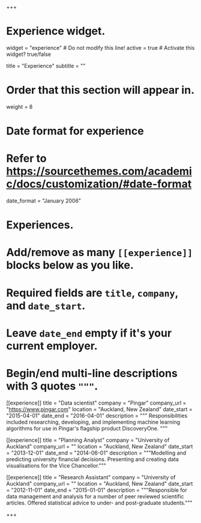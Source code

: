 +++
# Experience widget.
widget = "experience"  # Do not modify this line!
active = true  # Activate this widget? true/false

title = "Experience"
subtitle = ""

# Order that this section will appear in.
weight = 8

# Date format for experience
#   Refer to https://sourcethemes.com/academic/docs/customization/#date-format
date_format = "January 2006"

# Experiences.
#   Add/remove as many `[[experience]]` blocks below as you like.
#   Required fields are `title`, `company`, and `date_start`.
#   Leave `date_end` empty if it's your current employer.
#   Begin/end multi-line descriptions with 3 quotes `"""`.
[[experience]]
  title = "Data scientist"
  company = "Pingar"
  company_url = "https://www.pingar.com"
  location = "Auckland, New Zealand"
  date_start = "2015-04-01"
  date_end = "2016-04-01"
  description = """
  Responsibilities included researching, developing, and implementing machine learning algorithms for use in Pingar's flagship product DiscoveryOne.
  """

[[experience]]
  title = "Planning Analyst"
  company = "University of Auckland"
  company_url = ""
  location = "Auckland, New Zealand"
  date_start = "2013-12-01"
  date_end = "2014-06-01"
  description = """Modelling and predicting university financial decisions. Presenting and creating data visualisations for the Vice Chancellor."""
  
[[experience]]
  title = "Research Assistant"
  company = "University of Auckland"
  company_url = ""
  location = "Auckland, New Zealand"
  date_start = "2012-11-01"
  date_end = "2015-01-01"
  description = """Responsible for data management and analysis for a number of peer reviewed scientific articles. Offered statistical advice to under- and post-graduate students."""

+++

